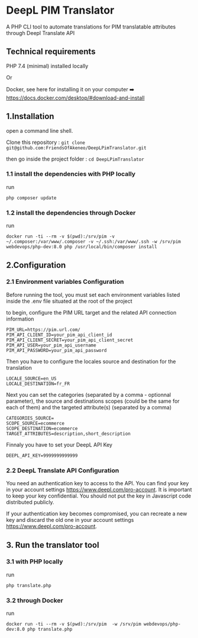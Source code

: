 # DeepL PIM Translator
A PHP CLI tool to automate translations for PIM translatable attributes through Deepl Translate API

## Technical requirements

PHP 7.4 (minimal) installed locally

Or

Docker, see here for installing it on your computer ➡️ https://docs.docker.com/desktop/#download-and-install

## 1.Installation

open a command line shell.

Clone this repository : `git clone git@github.com:FriendsOfAkeneo/DeepLPimTranslator.git`

then go inside the project folder : `cd DeepLPimTranslator`

### 1.1 install the dependencies with PHP locally
run
```
php composer update
```

### 1.2 install the dependencies through Docker
run
```
docker run -ti --rm -v $(pwd):/srv/pim -v ~/.composer:/var/www/.composer -v ~/.ssh:/var/www/.ssh -w /srv/pim webdevops/php-dev:8.0 php /usr/local/bin/composer install
```

## 2.Configuration

### 2.1 Environment variables Configuration

Before running the tool, you must set each environment variables listed inside the .env file situated at the root of the project

to begin, configure the PIM URL target and the related API connection information
```
PIM_URL=https://pim.url.com/
PIM_API_CLIENT_ID=your_pim_api_client_id
PIM_API_CLIENT_SECRET=your_pim_api_client_secret
PIM_API_USER=your_pim_api_username
PIM_API_PASSWORD=your_pim_api_password
```

Then you have to configure the locales source and destination for the translation
```
LOCALE_SOURCE=en_US
LOCALE_DESTINATION=fr_FR
```
Next you can set the categories  (separated by a comma - optionnal parameter), the source and destinations scopes (could be the same for each of them) and the targeted attribute(s) (separated by a comma)
```
CATEGORIES_SOURCE=
SCOPE_SOURCE=ecommerce
SCOPE_DESTINATION=ecommerce
TARGET_ATTRIBUTES=description,short_description
```
Finnaly you have to set your DeepL API Key 
```
DEEPL_API_KEY=9999999999999
```

### 2.2 DeepL Translate API Configuration

You need an authentication key to access to the API.
You can find your key in your account settings https://www.deepl.com/pro-account. It is important to keep your key confidential. You should not put the key in Javascript code distributed publicly.

If your authentication key becomes compromised, you can recreate a new key and discard the old one in your account settings https://www.deepl.com/pro-account.

## 3. Run the translator tool

### 3.1 with PHP locally
run
```
php translate.php
```

### 3.2 through Docker
run
```
docker run -ti --rm -v $(pwd):/srv/pim  -w /srv/pim webdevops/php-dev:8.0 php translate.php
```




